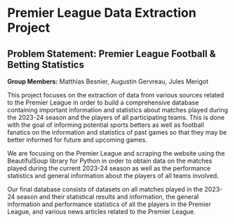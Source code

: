 # Premier League Data Extraction Project

## **Problem Statement**: Premier League Football \& Betting Statistics

**Group Members:** Matthias Besnier, Augustin Gervreau, Jules Merigot

This project focuses on the extraction of data from various sources related to the Premier League in order to build a comprehensive database containing important information and statistics about matches played during the 2023-24 season and the players of all participating teams. This is done with the goal of informing potential sports betters as well as football fanatics on the information and statistics of past games so that they may be better informed for future and upcoming games.

We are focusing on the Premier League and scraping the website using the BeautifulSoup library for Python in order to obtain data on the matches played during the current 2023-24 season as well as the performance statistics and general information about the players of all teams involved.

Our final database consists of datasets on all matches played in the 2023-24 season and their statistical results and information, the general information and performance statistics of all the players in the Premier League, and various news articles related to the Premier League. 
